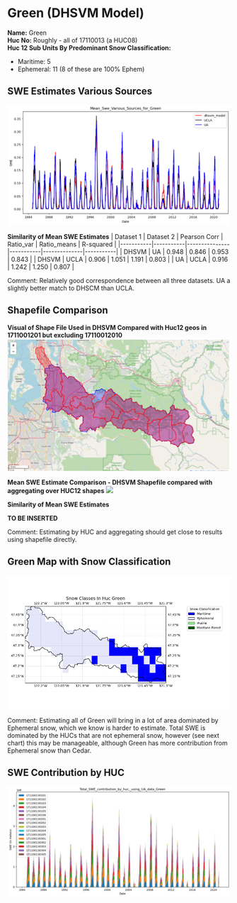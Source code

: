 # Green (DHSVM Model) 


**Name:**             Green <br>
**Huc No:**           Roughly - all of 17110013 (a HUC08) <br>
**Huc 12 Sub Units By Predominant Snow Classification:**
- Maritime: 5
- Ephemeral: 11 (8 of these are 100% Ephem)

## SWE Estimates Various Sources 
![](../basic_maps/Mean_Swe_Various_Sources_for_Green.png)

**Similarity of Mean SWE Estimates**
| Dataset 1 | Dataset 2 | Pearson Corr | Ratio_var | Ratio_means | R-squared |
|-----------|-----------|---------------|-----------|--------------|-----------|
| DHSVM     | UA        | 0.948         | 0.846     | 0.953        | 0.843     |
| DHSVM     | UCLA      | 0.906         | 1.051     | 1.191        | 0.803     |
| UA        | UCLA      | 0.916         | 1.242     | 1.250        | 0.807     |


Comment: Relatively good correspondence between all three datasets.  UA a slightly better match to DHSCM than UCLA.  
  
## Shapefile Comparison 
**Visual of Shape File Used in DHSVM Compared with Huc12 geos in 1711001201 but excluding 17110012010**
![](../basic_maps/GreenShapes.png)

**Mean SWE Estimate Comparison - DHSVM Shapefile compared with aggregating over HUC12 shapes**
![](../basic_maps/Mean_SWE_UA_Different_Calculation_Methods_Green.png)

**Similarity of Mean SWE Estimates**

**TO BE INSERTED** 

Comment: Estimating by HUC and aggregating should get close to results using shapefile directly.  

## Green Map with Snow Classification 

![](../basic_maps/Snow_classes_for_huc08in_Green.png)

Comment:  Estimating all of Green will bring in a lot of area dominated by Ephemeral snow, which we know is harder to estimate.  Total SWE is dominated by the HUCs that are not ephemeral snow, however (see next chart) this may be manageable, although Green has more contribution from Ephemeral snow than Cedar.   

## SWE Contribution by HUC 
![](../basic_maps/Total_SWE_contribution_by_huc_using_UA_data_for_Green.png)
